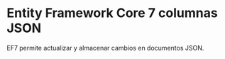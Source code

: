 # Entity Framework Core 7 columnas JSON
EF7 permite actualizar y almacenar cambios en documentos JSON.
